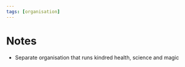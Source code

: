 ```yaml
---
tags: [organisation]
---
```


# Notes
- Separate organisation that runs kindred health, science and magic